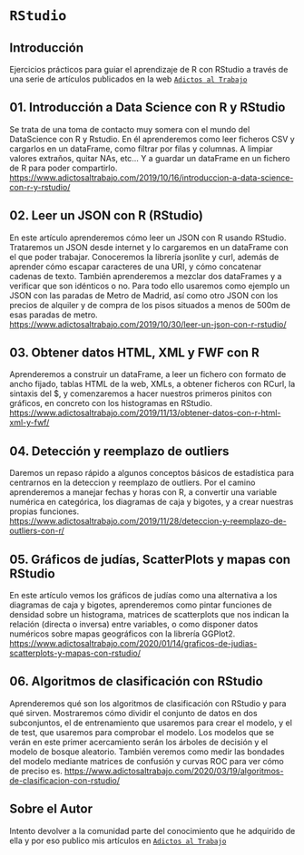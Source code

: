 # `RStudio` 

## Introducción
Ejercicios prácticos para guiar el aprendizaje de R con RStudio a través de una serie de artículos publicados en la web [`Adictos al Trabajo`](https://www.adictosaltrabajo.com/author/juan-antonio-jimenez-torres/)

## 01. Introducción a Data Science con R y RStudio
Se trata de una toma de contacto muy somera con el mundo del DataScience con R y Rstudio. En él aprenderemos como leer ficheros CSV y cargarlos en un dataFrame, como filtrar por filas y columnas. A limpiar valores extraños, quitar NAs, etc… Y a guardar un dataFrame en un fichero de R para poder compartirlo.  
https://www.adictosaltrabajo.com/2019/10/16/introduccion-a-data-science-con-r-y-rstudio/

## 02. Leer un JSON con R (RStudio)
En este artículo aprenderemos cómo leer un JSON con R usando RStudio. Trataremos un JSON desde internet y lo cargaremos en un dataFrame con el que poder trabajar. Conoceremos la librería jsonlite y curl, además de aprender cómo escapar caracteres de una URI, y cómo concatenar cadenas de texto. También aprenderemos a mezclar dos dataFrames y a verificar que son idénticos o no. Para todo ello usaremos como ejemplo un JSON con las paradas de Metro de Madrid, así como otro JSON con los precios de alquiler y de compra de los pisos situados a menos de 500m de esas paradas de metro.  
https://www.adictosaltrabajo.com/2019/10/30/leer-un-json-con-r-rstudio/

## 03. Obtener datos HTML, XML y FWF con R
Aprenderemos a construir un dataFrame, a leer un fichero con formato de ancho fijado, tablas HTML de la web, XMLs, a obtener ficheros con RCurl, la sintaxis del $, y comenzaremos a hacer nuestros primeros pinitos con gráficos, en concreto con los histogramas en RStudio.  
https://www.adictosaltrabajo.com/2019/11/13/obtener-datos-con-r-html-xml-y-fwf/

## 04. Detección y reemplazo de outliers
Daremos un repaso rápido a algunos conceptos básicos de estadística para centrarnos en la deteccion y reemplazo de outliers. Por el camino aprenderemos a manejar fechas y horas con R, a convertir una variable numérica en categórica, los diagramas de caja y bigotes, y a crear nuestras propias funciones.  
https://www.adictosaltrabajo.com/2019/11/28/deteccion-y-reemplazo-de-outliers-con-r/

## 05. Gráficos de judías, ScatterPlots y mapas con RStudio
En este artículo vemos los gráficos de judías como una alternativa a los diagramas de caja y bigotes, aprenderemos como pintar funciones de densidad sobre un histograma, matrices de scatterplots que nos indican la relación (directa o inversa) entre variables, o como disponer datos numéricos sobre mapas geográficos con la librería GGPlot2.
https://www.adictosaltrabajo.com/2020/01/14/graficos-de-judias-scatterplots-y-mapas-con-rstudio/

## 06. Algoritmos de clasificación con RStudio
Aprenderemos qué son los algoritmos de clasificación con RStudio y para qué sirven. Mostraremos cómo dividir el conjunto de datos en dos subconjuntos, el de entrenamiento que usaremos para crear el modelo, y el de test, que usaremos para comprobar el modelo. Los modelos que se verán en este primer acercamiento serán los árboles de decisión y el modelo de bosque aleatorio. También veremos como medir las bondades del modelo mediante matrices de confusión y curvas ROC para ver cómo de preciso es.
https://www.adictosaltrabajo.com/2020/03/19/algoritmos-de-clasificacion-con-rstudio/

## Sobre el Autor
Intento devolver a la comunidad parte del conocimiento que he adquirido de ella y por eso publico mis artículos en [`Adictos al Trabajo`](https://www.adictosaltrabajo.com/author/juan-antonio-jimenez-torres/)

